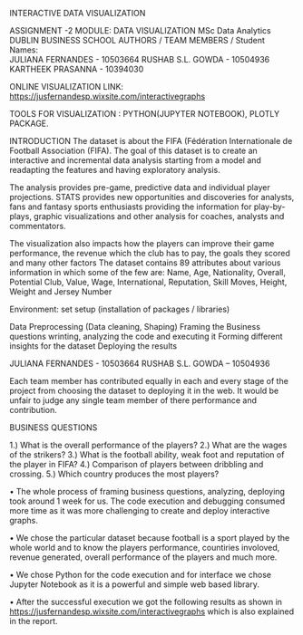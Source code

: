 INTERACTIVE DATA VISUALIZATION

ASSIGNMENT -2 MODULE: DATA VISUALIZATION 
MSc Data Analytics DUBLIN BUSINESS SCHOOL 
AUTHORS / TEAM MEMBERS / Student Names:  
JULIANA FERNANDES - 10503664 RUSHAB S.L. GOWDA - 10504936 KARTHEEK PRASANNA - 10394030


ONLINE VISUALIZATION LINK: https://jusfernandesp.wixsite.com/interactivegraphs

TOOLS FOR VISUALIZATION : PYTHON(JUPYTER NOTEBOOK), PLOTLY PACKAGE.

INTRODUCTION
The dataset is about the FIFA (Fédération Internationale de Football Association (FIFA). The goal of this dataset is to create an interactive and incremental data analysis starting from a model and readapting the features and having exploratory analysis.

The analysis provides pre-game, predictive data and individual player projections. STATS provides new opportunities and discoveries for analysts, fans and fantasy sports enthusiasts providing the information for play-by-plays, graphic visualizations and other analysis for coaches, analysts and commentators.

The visualization also impacts how the players can improve their game performance, the revenue which the club has to pay, the goals they scored and many other factors
The dataset contains 89 attributes about various information in which some of the few are: Name, Age, Nationality, Overall, Potential Club, Value, Wage, International, Reputation, Skill Moves, Height, Weight and Jersey Number


Environment: set setup (installation of packages / libraries)

Data Preprocessing (Data cleaning, Shaping)
Framing the Business questions
wrinting, analyzing the code and executing it
Forming different insights for the dataset
Deploying the results

JULIANA FERNANDES - 10503664
RUSHAB S.L. GOWDA – 10504936

Each team member has contributed equally in each and every stage of the project from choosing the dataset to deploying it in the web. It would be unfair to judge any single team member of there performance and contribution.

BUSINESS QUESTIONS 

1.)	What is the overall performance of the players?
2.)	What are the wages of the strikers?
3.)	What is the football ability, weak foot and reputation of the player in FIFA?
4.)	Comparison of players between dribbling and crossing.
5.)	Which country produces the most players?


•	The whole process of framing business questions, analyzing, deploying took around 1 week for us. The code execution and debugging consumed more time as it was more challenging to create and deploy interactive graphs.

•	We chose the particular dataset because football is a sport played by the whole world and to know the players performance, countiries involoved, revenue generated, overall performance of the players and much more.

•	We chose Python for the code execution and for interface we chose Jupyter Notebook as it is a powerful and simple web based library. 

•	After the successful execution we got the following results as shown in https://jusfernandesp.wixsite.com/interactivegraphs which is also explained in the report.
